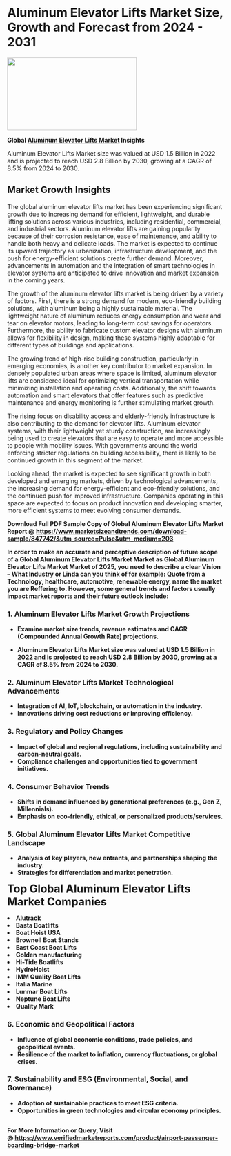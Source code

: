 <H1>Aluminum Elevator Lifts Market Size, Growth and Forecast from 2024 - 2031</H1><img class="aligncenter size-medium wp-image-584254" src="https://thirdeyenews.in/wp-content/uploads/2024/09/Global-Market-Research-300x168.jpeg" alt="" width="300" height="168" /><p><strong>Global&nbsp;<a href="https://www.marketsizeandtrends.com/download-sample/847742/&amp;utm_source=Pulse&amp;utm_medium=203">Aluminum Elevator Lifts Market</a> Insights</strong></p><p>Aluminum Elevator Lifts Market size was valued at USD 1.5 Billion in 2022 and is projected to reach USD 2.8 Billion by 2030, growing at a CAGR of 8.5% from 2024 to 2030.</p><p><h2>Market Growth Insights</h2> <p>The global aluminum elevator lifts market has been experiencing significant growth due to increasing demand for efficient, lightweight, and durable lifting solutions across various industries, including residential, commercial, and industrial sectors. Aluminum elevator lifts are gaining popularity because of their corrosion resistance, ease of maintenance, and ability to handle both heavy and delicate loads. The market is expected to continue its upward trajectory as urbanization, infrastructure development, and the push for energy-efficient solutions create further demand. Moreover, advancements in automation and the integration of smart technologies in elevator systems are anticipated to drive innovation and market expansion in the coming years. </p> <p><strong></strong></p> <p>The growth of the aluminum elevator lifts market is being driven by a variety of factors. First, there is a strong demand for modern, eco-friendly building solutions, with aluminum being a highly sustainable material. The lightweight nature of aluminum reduces energy consumption and wear and tear on elevator motors, leading to long-term cost savings for operators. Furthermore, the ability to fabricate custom elevator designs with aluminum allows for flexibility in design, making these systems highly adaptable for different types of buildings and applications.</p> <p>The growing trend of high-rise building construction, particularly in emerging economies, is another key contributor to market expansion. In densely populated urban areas where space is limited, aluminum elevator lifts are considered ideal for optimizing vertical transportation while minimizing installation and operating costs. Additionally, the shift towards automation and smart elevators that offer features such as predictive maintenance and energy monitoring is further stimulating market growth.</p> <p>The rising focus on disability access and elderly-friendly infrastructure is also contributing to the demand for elevator lifts. Aluminum elevator systems, with their lightweight yet sturdy construction, are increasingly being used to create elevators that are easy to operate and more accessible to people with mobility issues. With governments around the world enforcing stricter regulations on building accessibility, there is likely to be continued growth in this segment of the market.</p> <p>Looking ahead, the market is expected to see significant growth in both developed and emerging markets, driven by technological advancements, the increasing demand for energy-efficient and eco-friendly solutions, and the continued push for improved infrastructure. Companies operating in this space are expected to focus on product innovation and developing smarter, more efficient systems to meet evolving consumer demands.</p> <p><strong></p><p><span class=""><strong>Download Full PDF Sample Copy of Global Aluminum Elevator Lifts Market Report</strong> @ <a href="https://www.marketsizeandtrends.com/download-sample/847742/&amp;utm_source=Pulse&amp;utm_medium=203" target="_blank">https://www.marketsizeandtrends.com/download-sample/847742/&amp;utm_source=Pulse&amp;utm_medium=203</a></span></p><p>In order to make an accurate and perceptive description of future scope of a Global&nbsp;Aluminum Elevator Lifts Market Market as Global&nbsp;Aluminum Elevator Lifts Market Market of 2025, you need to describe a clear Vision &ndash; What Industry or Linda can you think of for example: Quote from a Technology, healthcare, automotive, renewable energy, name the market you are Reffering to. However, some general trends and factors usually impact market reports and their future outlook include:</p><h3>1.&nbsp;<strong>Aluminum Elevator Lifts Market Growth Projections</strong></h3><ul><li>Examine market size trends, revenue estimates and CAGR (Compounded Annual Growth Rate) projections.</li><li><p>Aluminum Elevator Lifts Market size was valued at USD 1.5 Billion in 2022 and is projected to reach USD 2.8 Billion by 2030, growing at a CAGR of 8.5% from 2024 to 2030.</p></li></ul><h3>2.&nbsp;<strong>Aluminum Elevator Lifts Market Technological Advancements</strong></h3><ul><li>Integration of AI, IoT, blockchain, or automation in the industry.</li><li>Innovations driving cost reductions or improving efficiency.</li></ul><h3>3.&nbsp;<strong>Regulatory and Policy Changes</strong></h3><ul><li>Impact of global and regional regulations, including sustainability and carbon-neutral goals.</li><li>Compliance challenges and opportunities tied to government initiatives.</li></ul><h3>4.&nbsp;<strong>Consumer Behavior Trends</strong></h3><ul><li>Shifts in demand influenced by generational preferences (e.g., Gen Z, Millennials).</li><li>Emphasis on eco-friendly, ethical, or personalized products/services.</li></ul><h3>5.&nbsp;<strong>Global Aluminum Elevator Lifts Market Competitive Landscape</strong></h3><ul><li>Analysis of key players, new entrants, and partnerships shaping the industry.</li><li>Strategies for differentiation and market penetration.</li></ul><p data-pm-slice="1 1 []"><span style="color: inherit; font-family: inherit; font-size: 25px;">Top Global Aluminum Elevator Lifts Market Companies</span></p><div class="" data-test-id=""><p><li>Alutrack</li><li> Basta Boatlifts</li><li> Boat Hoist USA</li><li> Brownell Boat Stands</li><li> East Coast Boat Lifts</li><li> Golden manufacturing</li><li> Hi-Tide Boatlifts</li><li> HydroHoist</li><li> IMM Quality Boat Lifts</li><li> Italia Marine</li><li> Lunmar Boat Lifts</li><li> Neptune Boat Lifts</li><li> Quality Mark</li></p></div><h3>6.&nbsp;<strong>Economic and Geopolitical Factors</strong></h3><ul><li>Influence of global economic conditions, trade policies, and geopolitical events.</li><li>Resilience of the market to inflation, currency fluctuations, or global crises.</li></ul><h3>7.&nbsp;<strong>Sustainability and ESG (Environmental, Social, and Governance)</strong></h3><ul><li>Adoption of sustainable practices to meet ESG criteria.</li><li>Opportunities in green technologies and circular economy principles.</li></ul><h2><strong style="font-size: 14px;">For More Information or Query, Visit @&nbsp;</strong><a style="background-color: #ffffff; font-size: 14px;" href="https://www.marketsizeandtrends.com/report/aluminum-elevator-lifts-market/" target="_blank">https://www.verifiedmarketreports.com/product/airport-passenger-boarding-bridge-market</a></h2>
